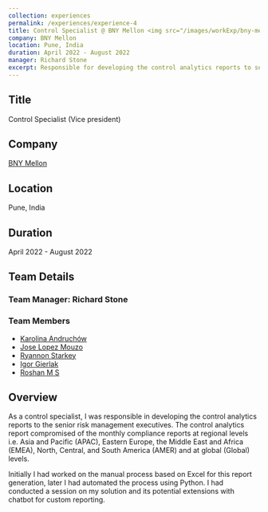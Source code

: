 ```yaml
---
collection: experiences   
permalink: /experiences/experience-4  
title: Control Specialist @ BNY Mellon <img src="/images/workExp/bny-mellon-logo.png" alt="BNY Mellon logo">
company: BNY Mellon 
location: Pune, India    
duration: April 2022 - August 2022
manager: Richard Stone      
excerpt: Responsible for developing the control analytics reports to senior risk management executives at global level and region level i.e. APAC, AMER and EMEA regions.
---
```


## Title
Control Specialist (Vice president)

## Company 
[BNY Mellon](https://www.linkedin.com/company/bny-mellon/)

## Location
Pune, India    

## Duration
April 2022 - August 2022

## Team Details
### Team Manager: Richard Stone
### Team Members
- [Karolina Andruchów](https://www.linkedin.com/in/karolina-andruch%C3%B3w-a4b2a2177)
- [Jose Lopez Mouzo](https://www.linkedin.com/in/jose-lopez-mouzo-b5588013b)
- [Ryannon Starkey](https://www.linkedin.com/in/ryannon-starkey-msba-0b6526163)
- [Igor Gierlak](https://www.linkedin.com/in/igor-gierlak)
- [Roshan M S](https://www.linkedin.com/in/roshan-m-s-b0897617)

## Overview
As a control specialist, I was responsible in developing the control analytics reports to the senior risk management
executives. The control analytics report compromised of the monthly compliance reports at regional levels 
i.e. Asia and Pacific (APAC), Eastern Europe, the Middle East and Africa (EMEA), North, Central, and South America
(AMER) and at global (Global) levels.  
  
Initially I had worked on the manual process based on Excel for this report generation, later I had automated the 
process using Python. I had conducted a session on my solution and its potential extensions with chatbot for custom 
reporting.
